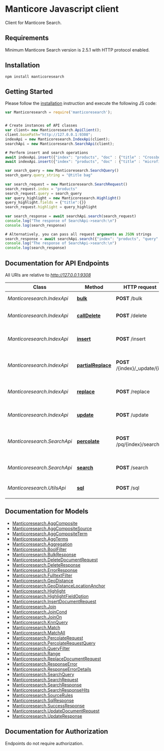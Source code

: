 # Manticore Javascript client

Сlient for Manticore Search.



## Requirements

Minimum Manticore Search version is 2.5.1 with HTTP protocol enabled.


## Installation

```shell
npm install manticoresearch
```

## Getting Started

Please follow the [installation](#installation) instruction and execute the following JS code:

```javascript
var Manticoresearch = require('manticoresearch');


# Create instances of API classes
var client= new Manticoresearch.ApiClient();
client.basePath="http://127.0.0.1:9308";
indexApi = new Manticoresearch.IndexApi(client);
searchApi = new Manticoresearch.SearchApi(client);

# Perform insert and search operations
await indexApi.insert({"index": "products", "doc" : {"title" : "Crossbody Bag with Tassel", "price" : 19.85}});
await indexApi.insert({"index": "products", "doc" : {"title" : "microfiber sheet set", "price" : 19.99}});

var search_query = new Manticoresearch.SearchQuery()
search_query.query_string = "@title bag"
      
var search_request = new Manticoresearch.SearchRequest()
search_request.index = "products"
search_request.query = search_query
var query_highlight = new Manticoresearch.Highlight()
query_highlight.fields = {"title":{}}
search_request.highlight = query_highlight
  
var search_response = await searchApi.search(search_request)
console.log("The response of SearchApi->search:\n")    
console.log(search_response)

# Alternatively, you can pass all request arguments as JSON strings
search_response = await searchApi.search({"index": "products", "query": {"query_string": "@title bag"}, "highlight": {"fields": ["title"]}});
console.log("The response of SearchApi->search:\n")    
console.log(search_response)


```

## Documentation for API Endpoints

All URIs are relative to *http://127.0.0.1:9308*

Class | Method | HTTP request | Description
------------ | ------------- | ------------- | -------------
*Manticoresearch.IndexApi* | [**bulk**](docs/IndexApi.md#bulk) | **POST** /bulk | Bulk index operations
*Manticoresearch.IndexApi* | [**callDelete**](docs/IndexApi.md#callDelete) | **POST** /delete | Delete a document in an index
*Manticoresearch.IndexApi* | [**insert**](docs/IndexApi.md#insert) | **POST** /insert | Create a new document in an index
*Manticoresearch.IndexApi* | [**partialReplace**](docs/IndexApi.md#partialReplace) | **POST** /{index}/_update/{id} | Partially replaces a document in an index
*Manticoresearch.IndexApi* | [**replace**](docs/IndexApi.md#replace) | **POST** /replace | Replace new document in an index
*Manticoresearch.IndexApi* | [**update**](docs/IndexApi.md#update) | **POST** /update | Update a document in an index
*Manticoresearch.SearchApi* | [**percolate**](docs/SearchApi.md#percolate) | **POST** /pq/{index}/search | Perform reverse search on a percolate index
*Manticoresearch.SearchApi* | [**search**](docs/SearchApi.md#search) | **POST** /search | Performs a search on an index
*Manticoresearch.UtilsApi* | [**sql**](docs/UtilsApi.md#sql) | **POST** /sql | Perform SQL requests


## Documentation for Models

 - [Manticoresearch.AggComposite](docs/AggComposite.md)
 - [Manticoresearch.AggCompositeSource](docs/AggCompositeSource.md)
 - [Manticoresearch.AggCompositeTerm](docs/AggCompositeTerm.md)
 - [Manticoresearch.AggTerms](docs/AggTerms.md)
 - [Manticoresearch.Aggregation](docs/Aggregation.md)
 - [Manticoresearch.BoolFilter](docs/BoolFilter.md)
 - [Manticoresearch.BulkResponse](docs/BulkResponse.md)
 - [Manticoresearch.DeleteDocumentRequest](docs/DeleteDocumentRequest.md)
 - [Manticoresearch.DeleteResponse](docs/DeleteResponse.md)
 - [Manticoresearch.ErrorResponse](docs/ErrorResponse.md)
 - [Manticoresearch.FulltextFilter](docs/FulltextFilter.md)
 - [Manticoresearch.GeoDistance](docs/GeoDistance.md)
 - [Manticoresearch.GeoDistanceLocationAnchor](docs/GeoDistanceLocationAnchor.md)
 - [Manticoresearch.Highlight](docs/Highlight.md)
 - [Manticoresearch.HighlightFieldOption](docs/HighlightFieldOption.md)
 - [Manticoresearch.InsertDocumentRequest](docs/InsertDocumentRequest.md)
 - [Manticoresearch.Join](docs/Join.md)
 - [Manticoresearch.JoinCond](docs/JoinCond.md)
 - [Manticoresearch.JoinOn](docs/JoinOn.md)
 - [Manticoresearch.KnnQuery](docs/KnnQuery.md)
 - [Manticoresearch.Match](docs/Match.md)
 - [Manticoresearch.MatchAll](docs/MatchAll.md)
 - [Manticoresearch.PercolateRequest](docs/PercolateRequest.md)
 - [Manticoresearch.PercolateRequestQuery](docs/PercolateRequestQuery.md)
 - [Manticoresearch.QueryFilter](docs/QueryFilter.md)
 - [Manticoresearch.Range](docs/Range.md)
 - [Manticoresearch.ReplaceDocumentRequest](docs/ReplaceDocumentRequest.md)
 - [Manticoresearch.ResponseError](docs/ResponseError.md)
 - [Manticoresearch.ResponseErrorDetails](docs/ResponseErrorDetails.md)
 - [Manticoresearch.SearchQuery](docs/SearchQuery.md)
 - [Manticoresearch.SearchRequest](docs/SearchRequest.md)
 - [Manticoresearch.SearchResponse](docs/SearchResponse.md)
 - [Manticoresearch.SearchResponseHits](docs/SearchResponseHits.md)
 - [Manticoresearch.SourceRules](docs/SourceRules.md)
 - [Manticoresearch.SqlResponse](docs/SqlResponse.md)
 - [Manticoresearch.SuccessResponse](docs/SuccessResponse.md)
 - [Manticoresearch.UpdateDocumentRequest](docs/UpdateDocumentRequest.md)
 - [Manticoresearch.UpdateResponse](docs/UpdateResponse.md)


## Documentation for Authorization

Endpoints do not require authorization.

